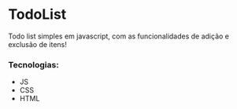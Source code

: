 # TodoList
Todo list simples em javascript, com as funcionalidades de adição e exclusão de itens! 

### Tecnologias: 

* JS
* CSS
* HTML
 
